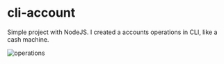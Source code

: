 # cli-account

Simple project with NodeJS. I created a accounts operations in CLI, like a cash machine.

![operations](https://user-images.githubusercontent.com/67346737/138498018-c11d1e20-547d-47d8-87e8-8cd99f512250.PNG)

